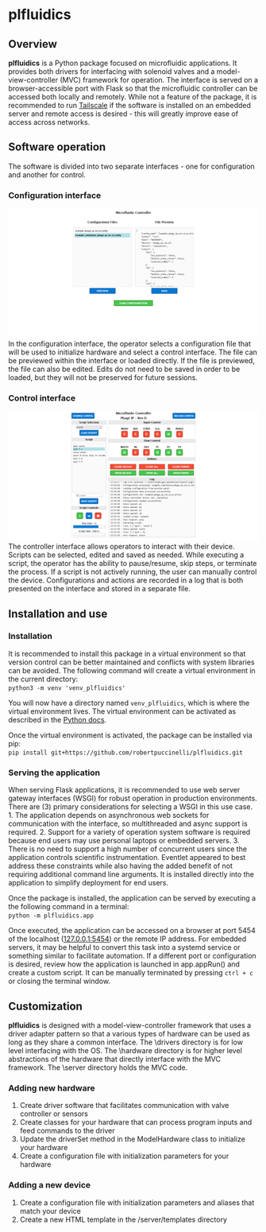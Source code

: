 # plfluidics

## Overview
**plfluidics** is a Python package focused on microfluidic applications. It provides both drivers for interfacing with solenoid valves and a model-view-controller (MVC) framework for operation. The interface is served on a browser-accessible port with Flask so that the microfluidic controller can be accessed both locally and remotely. While not a feature of the package, it is recommended to run [Tailscale](tailscale.com) if the software is installed on an embedded server and remote access is desired - this will greatly improve ease of access across networks.

## Software operation
The software is divided into two separate interfaces - one for configuration and another for control.

### Configuration interface
![Configuration interface](/assets/config_interface.png)
In the configuration interface, the operator selects a configuration file that will be used to initialize hardware and select a control interface. The file can be previewed within the interface or loaded directly. If the file is previewed, the file can also be edited. Edits do not need to be saved in order to be loaded, but they will not be preserved for future sessions. 

### Control interface
![Control interface](/assets/controller_interface.png)
The controller interface allows operators to interact with their device. Scripts can be selected, edited and saved as needed. While executing a script, the operator has the ability to pause/resume, skip steps, or terminate the process. If a script is not actively running, the user can manually control the device. Configurations and actions are recorded in a log that is both presented on the interface and stored in a separate file.

## Installation and use
### Installation
It is recommended to install this package in a virtual environment so that version control can be better maintained and conflicts with system libraries can be avoided. The following command will create a virtual environment in the current directory:<br>
`python3 -m venv 'venv_plfluidics'`

You will now have a directory named `venv_plfluidics`, which is where the virtual environment lives. The virtual environment can be activated as described in the [Python docs](https://docs.python.org/3/library/venv.html#how-venvs-work).

Once the virtual environment is activated, the package can be installed via pip:<br>
`pip install git+https://github.com/robertpuccinelli/plfluidics.git`

### Serving the application
When serving Flask applications, it is recommended to use web server gateway interfaces (WSGI) for robust operation in production environments. There are (3) primary considerations for selecting a WSGI in this use case. 1. The application depends on asynchronous web sockets for communication with the interface, so multithreaded and async support is required. 2. Support for a variety of operation system software is required because end users may use personal laptops or embedded servers. 3. There is no need to support a high number of concurrent users since the application controls scientific instrumentation. Eventlet appeared to best address these constraints while also having the added benefit of not requiring additional command line arguments. It is installed directly into the application to simplify deployment for end users.

Once the package is installed, the application can be served by executing a the following command in a terminal:<br>
`python -m plfluidics.app`

Once executed, the application can be accessed on a browser at port 5454 of the localhost ([127.0.0.1:5454](127.0.0.1:5454)) or the remote IP address. For embedded servers, it may be helpful to convert this task into a systemd service or something similar to facilitate automation. If a different port or configuration is desired, review how the application is launched in app.appRun() and create a custom script. It can be manually terminated by pressing `ctrl + c` or closing the terminal window.

## Customization
**plfluidics** is designed with a model-view-controller framework that uses a driver adapter pattern so that a various types of hardware can be used as long as they share a common interface. The \drivers directory is for low level interfacing with the OS. The \hardware directory is for higher level abstractions of the hardware that directly interface with the MVC framework. The \server directory holds the MVC code.

### Adding new hardware
1. Create driver software that facilitates communication with valve controller or sensors
2. Create classes for your hardware that can process program inputs and feed commands to the driver
3. Update the driverSet method in the ModelHardware class to initialize your hardware
4. Create a configuration file with initialization parameters for your hardware

### Adding a new device
1. Create a configuration file with initialization parameters and aliases that match your device
2. Create a new HTML template in the /server/templates directory